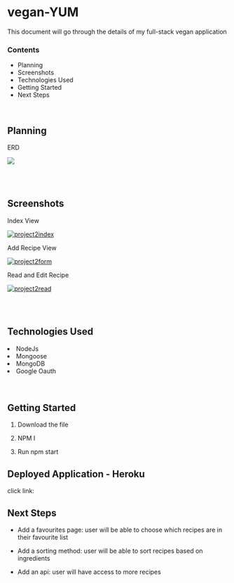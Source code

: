 # vegan-YUM

This document will go through the details of my full-stack vegan application

### Contents 

- Planning 
- Screenshots
- Technologies Used 
- Getting Started 
- Next Steps 


<br>

## Planning 

ERD

<img src="https://i.ibb.co/qYddPfd/project2-ERD.jpg">

<br><br>

## Screenshots 

Index View 

<a href="https://ibb.co/drH2LqP"><img src="https://i.ibb.co/drH2LqP/project2index.jpg" alt="project2index" border="0"></a>

Add Recipe View

<a href="https://ibb.co/nnbLjB7"><img src="https://i.ibb.co/nnbLjB7/project2form.jpg" alt="project2form" border="0"></a>

Read and Edit Recipe 

<a href="https://ibb.co/n3SWKw1"><img src="https://i.ibb.co/n3SWKw1/project2read.jpg" alt="project2read" border="0"></a>


<br><br>

## Technologies Used 

<li>NodeJs</li>
<li>Mongoose</li>
<li>MongoDB</li>
<li>Google Oauth</li><br><br>


## Getting Started 

1. Download the file 

2. NPM I

2. Run npm start 


## Deployed Application - Heroku 

click link: 


## Next Steps 

- Add a favourites page: user will be able to choose which recipes are in their favourite list

- Add a sorting method: user will be able to sort recipes based on ingredients 

- Add an api: user will have access to more recipes 





